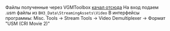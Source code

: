 Файлы полученные через VGMToolbox
[качал отсюда](https://sourceforge.net/projects/vgmtoolbox/)
На вход подаем .usm файлы из `BH3_Data\StreamingAssets\Video`
В интерфейсы программы: Misc. Tools -> Stream Tools -> Video Demultiplexer -> Формат "USM (CRI Movie 2)"
